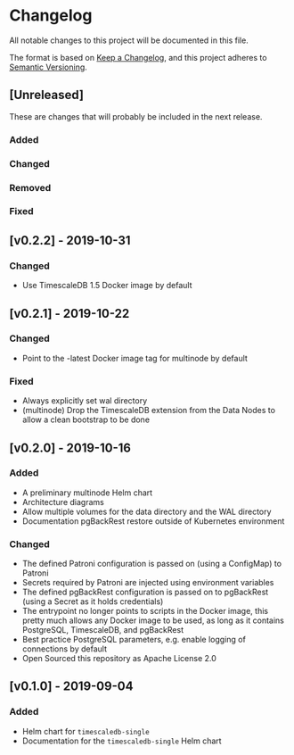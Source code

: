 # Changelog
All notable changes to this project will be documented in this file.

The format is based on [Keep a Changelog](https://keepachangelog.com/en/1.0.0/),
and this project adheres to [Semantic Versioning](https://semver.org/spec/v2.0.0.html).

## [Unreleased]

These are changes that will probably be included in the next release.

### Added
### Changed
### Removed
### Fixed

## [v0.2.2] - 2019-10-31

### Changed
 * Use TimescaleDB 1.5 Docker image by default

## [v0.2.1] - 2019-10-22

### Changed
 * Point to the -latest Docker image tag for multinode by default
### Fixed
 * Always explicitly set wal directory
 * (multinode) Drop the TimescaleDB extension from the Data Nodes to allow a clean bootstrap to be done

## [v0.2.0] - 2019-10-16
### Added
 * A preliminary multinode Helm chart
 * Architecture diagrams
 * Allow multiple volumes for the data directory and the WAL directory
 * Documentation pgBackRest restore outside of Kubernetes environment

### Changed
 * The defined Patroni configuration is passed on (using a ConfigMap) to Patroni
 * Secrets required by Patroni are injected using environment variables
 * The defined pgBackRest configuration is passed on to pgBackRest (using a Secret as it holds credentials)
 * The entrypoint no longer points to scripts in the Docker image, this pretty much allows any Docker image
     to be used, as long as it contains PostgreSQL, TimescaleDB, and pgBackRest
 * Best practice PostgreSQL parameters, e.g. enable logging of connections by default
 * Open Sourced this repository as Apache License 2.0

## [v0.1.0] - 2019-09-04

### Added
 *  Helm chart for `timescaledb-single`
 *  Documentation for the `timescaledb-single` Helm chart
